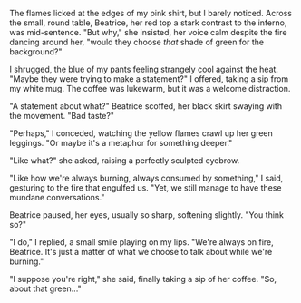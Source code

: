 The flames licked at the edges of my pink shirt, but I barely noticed. Across the small, round table, Beatrice, her red top a stark contrast to the inferno, was mid-sentence. "But why," she insisted, her voice calm despite the fire dancing around her, "would they choose _that_ shade of green for the background?"

I shrugged, the blue of my pants feeling strangely cool against the heat. "Maybe they were trying to make a statement?" I offered, taking a sip from my white mug. The coffee was lukewarm, but it was a welcome distraction.

"A statement about what?" Beatrice scoffed, her black skirt swaying with the movement. "Bad taste?"

"Perhaps," I conceded, watching the yellow flames crawl up her green leggings. "Or maybe it's a metaphor for something deeper."

"Like what?" she asked, raising a perfectly sculpted eyebrow.

"Like how we're always burning, always consumed by something," I said, gesturing to the fire that engulfed us. "Yet, we still manage to have these mundane conversations."

Beatrice paused, her eyes, usually so sharp, softening slightly. "You think so?"

"I do," I replied, a small smile playing on my lips. "We're always on fire, Beatrice. It's just a matter of what we choose to talk about while we're burning."

"I suppose you're right," she said, finally taking a sip of her coffee. "So, about that green..."
